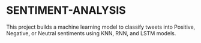 # SENTIMENT-ANALYSIS
This project builds a machine learning model to classify tweets into Positive, Negative, or Neutral sentiments using KNN, RNN, and LSTM models. 
